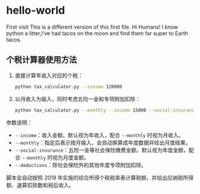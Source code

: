 # hello-world
First visit
This is a different version of this first file.
Hi Humans!
I know python a litter,I‘ve had tacos on the moon and find them far super to Earth tacos.

## 个税计算器使用方法

1. 直接计算年收入对应的个税：

   ```bash
   python tax_calculator.py --income 120000
   ```

2. 以月收入为输入，同时考虑五险一金和专项附加扣除：

   ```bash
   python tax_calculator.py --monthly --income 15000 --social-insurance 2000 --deductions 12000
   ```

参数说明：
- `--income`：收入金额。默认视为年收入，配合 `--monthly` 时视为月收入。
- `--monthly`：指定后表示按月输入，会自动换算成年度数据并给出月度结果。
- `--social-insurance`：五险一金等社会保险缴费金额。默认视为年度金额，配合 `--monthly` 时视为月度金额。
- `--deductions`：除社会保险外的其他年度专项附加扣除。

脚本会自动按照 2019 年实施的综合所得个税税率表计算税额，并给出应纳税所得额、速算扣除数和税后收入。
